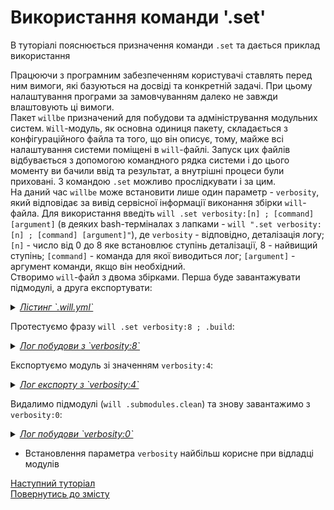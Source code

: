 # Використання команди '.set'

В туторіалі пояснюється призначення команди `.set` та дається приклад використання

Працюючи з програмним забезпеченням користувачі ставлять перед ним вимоги, які базуються на досвіді та конкретній задачі. При цьому налаштування програми за замовчуванням далеко не завжди влаштовують ці вимоги.  
Пакет `willbe` призначений для побудови та адміністрування модульних систем. `Will`-модуль, як основна одиниця пакету, складається з конфігураційного файла та того, що він описує, тому, майже всі налаштування системи поміщені в `will`-файлі. Запуск цих файлів відбувається з допомогою командного рядка системи і до цього моменту ви бачили ввід та результат, а внутрішні процеси були приховані. З командою `.set` можливо прослідкувати і за цим.  
На даний час `willbe` може встановити лише один параметр - `verbosity`, який відповідає за вивід сервісної інформації виконання збірки `will`-файла. Для використання введіть `will .set verbosity:[n] ; [command] [argument]` (в деяких bash-терміналах з лапками - `will ".set verbosity:[n] ; [command] [argument]"`), де `verbosity` - відповідно, деталізація логу; `[n]` - число від 0 до 8 яке встановлює ступінь деталізації, 8 - найвищий ступінь; `[command]` - команда для якої виводиться лог; `[argument]` - аргумент команди, якщо він необхідний.  
Створимо `will`-файл з двома збірками. Перша буде завантажувати підмодулі, а друга експортувати:

<details>
    <summary><u><em>Лістинг `.will.yml`</em></u></summary>

```yaml
about :

  name : setVerbosity
  description : "To use .set command"
  version : 0.0.1

submodule :
  PathFundamentals : git+https:///github.com/Wandalen/wPathBasic.git/out/wPathBasic#master
  
path :

  out : 'out'

  submodule.pathfundamental :
    criterion :
      debug : 1
    path : '.module/PathFundamentals'

step  :

  export.submodule :
    criterion :
      debug : 1
    export : path::submodule.*
        
build :

  submodules.download :
      criterion :
          default : 1
          debug : 0
      steps :
          - submodules.download

  submodules.export :
      criterion :
          export : 1
          debug : 1
      steps :
          - export.*

```

</details>

Протестуємо фразу `will .set verbosity:8 ; .build`:

<details>
    <summary><u><em>Лог побудови з `verbosity:8`</em></u></summary>
    
```
[user@user ~]$ will ".set verbosity:8 ; .build"
Request ".set ; .build"
 s module::/path_to_module/UsingSetCommand preformed 1
 s module::/path_to_module/UsingSetCommand preformed 2
 s module::/path_to_module/UsingSetCommand preformed 3
 s module::/path_to_module/UsingSetCommand willFilesFound 1
 s module::/path_to_module/UsingSetCommand willFilesFound 2
Trying to open /path_to_module/UsingSetCommand.will
Trying to open /path_to_module/UsingSetCommand.im.will
Trying to open /path_to_module/UsingSetCommand.ex.will
Trying to open /path_to_module/UsingSetCommand/.will
Trying to open /path_to_module/UsingSetCommand/.im.will
Trying to open /path_to_module/UsingSetCommand/.ex.will
 s module::/path_to_module/UsingSetCommand willFilesFound 3
 s module::/path_to_module/UsingSetCommand willFilesOpened 1
 s module::/path_to_module/UsingSetCommand willFilesOpened 2
   . Read : /path_to_module/UsingSetCommand/.will.yml
 . Read 1 will-files in 0.081s
 s module::setVerbosity willFilesOpened 3
 s module::setVerbosity submodulesFormed 1
 s module::setVerbosity submodulesFormed 2
 s module::PathFundamentals preformed 1
 s module::PathFundamentals preformed 2
 s module::PathFundamentals preformed 3
 s module::PathFundamentals willFilesFound 1
 s module::PathFundamentals willFilesFound 2
Trying to open /path_to_module/UsingSetCommand/.module/PathFundamentals/out/wPathBasic.out.will
Trying to open /path_to_module/UsingSetCommand/.module/PathFundamentals/out/wPathBasic.out.im.will
Trying to open /path_to_module/UsingSetCommand/.module/PathFundamentals/out/wPathBasic.out.ex.will
Trying to open /path_to_module/UsingSetCommand/.module/PathFundamentals/out/wPathBasic/.out.will
Trying to open /path_to_module/UsingSetCommand/.module/PathFundamentals/out/wPathBasic/.out.im.will
Trying to open /path_to_module/UsingSetCommand/.module/PathFundamentals/out/wPathBasic/.out.ex.will
Trying to open /path_to_module/UsingSetCommand/.module/PathFundamentals/out/wPathBasic.will
Trying to open /path_to_module/UsingSetCommand/.module/PathFundamentals/out/wPathBasic.im.will
Trying to open /path_to_module/UsingSetCommand/.module/PathFundamentals/out/wPathBasic.ex.will
Trying to open /path_to_module/UsingSetCommand/.module/PathFundamentals/out/wPathBasic/.will
Trying to open /path_to_module/UsingSetCommand/.module/PathFundamentals/out/wPathBasic/.im.will
Trying to open /path_to_module/UsingSetCommand/.module/PathFundamentals/out/wPathBasic/.ex.will
 !s module::PathFundamentals willFilesFound failed
 s module::PathFundamentals willFilesOpened 1
 !s module::PathFundamentals willFilesOpened failed
 s module::PathFundamentals submodulesFormed 1
 !s module::PathFundamentals 3 failed
 s module::PathFundamentals resourcesFormed 1
 !s module::PathFundamentals resourcesFormed failed
 s module::setVerbosity resourcesFormed 1
 ! Failed to read submodule::PathFundamentals, try to download it with .submodules.download or even clean it before downloading
Failed to open submodule::PathFundamentals at "/path_to_module/UsingSetCommand/.module/PathFundamentals/out/wPathBasic" 
Found no .out.will file for module::setVerbosity at "/path_to_module/UsingSetCommand/.module/PathFundamentals/out/wPathBasic"             
 s module::setVerbosity submodulesFormed 3
 s module::setVerbosity resourcesFormed 2
 s module::setVerbosity resourcesFormed 3

  Building submodules.download
     - filesDelete 1 files at /path_to_module/UsingSetCommand/.module/PathFundamentals in 0.017s
 > git clone https://github.com/Wandalen/wPathBasic.git/ .
Клонирование в «.»…
 > git checkout master
Уже на «master»
Ваша ветка обновлена в соответствии с «origin/master».
 > git merge
Уже обновлено.
     + Reflect 92 files /path_to_module/UsingSetCommand/.module/PathFundamentals <- git+https:///github.com/Wandalen/wPathBasic.git/out/wPathBasic#master in 3.612s
 s module::PathFundamentals willFilesFound 1
 s module::PathFundamentals willFilesFound 2
    Trying to open /path_to_module/UsingSetCommand/.module/PathFundamentals/out/wPathBasic.out.will
    Trying to open /path_to_module/UsingSetCommand/.module/PathFundamentals/out/wPathBasic.out.im.will
    Trying to open /path_to_module/UsingSetCommand/.module/PathFundamentals/out/wPathBasic.out.ex.will
 s module::PathFundamentals willFilesFound 3
 s module::PathFundamentals willFilesOpened 1
 s module::PathFundamentals willFilesOpened 2
     . Read : /path_to_module/UsingSetCommand/.module/PathFundamentals/out/wPathBasic.out.will.yml
 s module::PathFundamentals willFilesOpened 3
 s module::PathFundamentals submodulesFormed 1
 s module::PathFundamentals submodulesFormed 2
 s module::PathFundamentals submodulesFormed 3
 s module::PathFundamentals resourcesFormed 1
 s module::PathFundamentals resourcesFormed 2
 s module::PathFundamentals resourcesFormed 3
     + module::PathFundamentals was downloaded in 4.276s
   + 1/1 submodule(s) of module::setVerbosity were downloaded in 4.282s
  Built submodules.download in 4.326s

```

</details>

Експортуємо модуль зі значенням `verbosity:4`:

<details>
    <summary><u><em>Лог експорту з `verbosity:4`</em></u></summary>
    
```
[user@user ~]$ will .set verbosity:4 ; .export submodules.export
Request ".set ; .export submodules.export"
Trying to open /path_to_module/UsingSetCommand.will
Trying to open /path_to_module/UsingSetCommand.im.will
Trying to open /path_to_module/UsingSetCommand.ex.will
Trying to open /path_to_module/UsingSetCommand/.will
Trying to open /path_to_module/UsingSetCommand/.im.will
Trying to open /path_to_module/UsingSetCommand/.ex.will
   . Read : /path_to_module/UsingSetCommand/.will.yml
 . Read 1 will-files in 0.104s
Trying to open /path_to_module/UsingSetCommand/.module/PathFundamentals/out/wPathBasic.out.will
Trying to open /path_to_module/UsingSetCommand/.module/PathFundamentals/out/wPathBasic.out.im.will
Trying to open /path_to_module/UsingSetCommand/.module/PathFundamentals/out/wPathBasic.out.ex.will
 . Read : /path_to_module/UsingSetCommand/.module/PathFundamentals/out/wPathBasic.out.will.yml

  Exporting submodules.export
     . Read : /path_to_module/UsingSetCommand/out/setVerbosity.out.will.yml
   . Read 1 will-files in 0.195s
   + Write out archive /path_to_module/UsingSetCommand/ : out/setVerbosity.out.tgs <- .module/PathFundamentals
   + Write out will-file /path_to_module/UsingSetCommand/out/setVerbosity.out.will.yml
   + Exported submodules.export with 46 files in 2.423s
  Exported submodules.export in 2.467s

```

</details>

Видалимо підмодулі (`will .submodules.clean`) та знову завантажимо з `verbosity:0`:

<details>
    <summary><u><em>Лог побудови `verbosity:0`</em></u></summary>
    
```
[user@user ~]$ will .set verbosity:0 ; .build
Request ".set ; .build"
 . Read 1 will-files in 0.082s

```

</details>

- Встановлення параметра `verbosity` найбільш корисне при відладці модулів

[Наступний туторіал]()  
[Повернутись до змісту](../README.md#tutorials)
